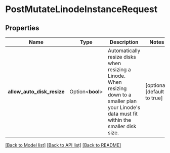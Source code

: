 # PostMutateLinodeInstanceRequest

## Properties

Name | Type | Description | Notes
------------ | ------------- | ------------- | -------------
**allow_auto_disk_resize** | Option<**bool**> | Automatically resize disks when resizing a Linode. When resizing down to a smaller plan your Linode's data must fit within the smaller disk size. | [optional][default to true]

[[Back to Model list]](../README.md#documentation-for-models) [[Back to API list]](../README.md#documentation-for-api-endpoints) [[Back to README]](../README.md)


